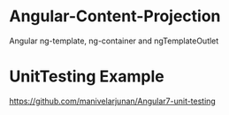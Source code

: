 # Angular-Content-Projection
Angular ng-template, ng-container and ngTemplateOutlet

# UnitTesting Example
https://github.com/manivelarjunan/Angular7-unit-testing
